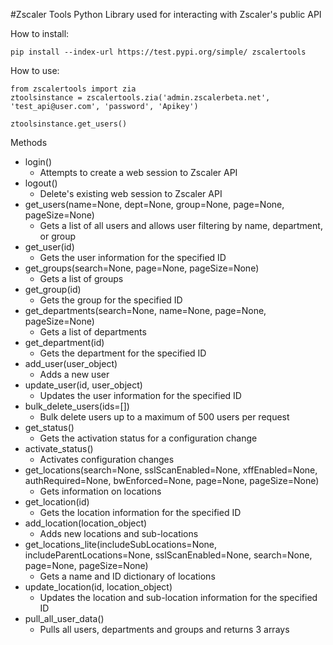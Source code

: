 #Zscaler Tools
Python Library used for interacting with Zscaler's public API

How to install:
```
pip install --index-url https://test.pypi.org/simple/ zscalertools
```

How to use:
```
from zscalertools import zia
ztoolsinstance = zscalertools.zia('admin.zscalerbeta.net', 'test_api@user.com', 'password', 'Apikey')

ztoolsinstance.get_users()
```

Methods

  - login()
    - Attempts to create a web session to Zscaler API
  - logout()
    - Delete's existing web session to Zscaler API
  - get_users(name=None, dept=None, group=None, page=None, pageSize=None)
    - Gets a list of all users and allows user filtering by name, department, or group
  - get_user(id)
    - Gets the user information for the specified ID
  - get_groups(search=None, page=None, pageSize=None)
    - Gets a list of groups
  - get_group(id)
    - Gets the group for the specified ID
  - get_departments(search=None, name=None, page=None, pageSize=None)
    - Gets a list of departments
  - get_department(id)
    - Gets the department for the specified ID
  - add_user(user_object)
    - Adds a new user
  - update_user(id, user_object)
    - Updates the user information for the specified ID
  - bulk_delete_users(ids=[])
    - Bulk delete users up to a maximum of 500 users per request
  - get_status()
    - Gets the activation status for a configuration change
  - activate_status()
    - Activates configuration changes
  - get_locations(search=None, sslScanEnabled=None, xffEnabled=None, authRequired=None, bwEnforced=None, page=None, pageSize=None)
    - Gets information on locations
  - get_location(id)
    - Gets the location information for the specified ID
  - add_location(location_object)
    - Adds new locations and sub-locations
  - get_locations_lite(includeSubLocations=None, includeParentLocations=None, sslScanEnabled=None, search=None, page=None, pageSize=None)
    - Gets a name and ID dictionary of locations
  - update_location(id, location_object)
    - Updates the location and sub-location information for the specified ID
  - pull_all_user_data()
    - Pulls all users, departments and groups and returns 3 arrays